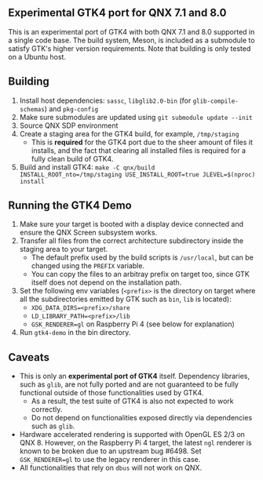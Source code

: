 Experimental GTK4 port for QNX 7.1 and 8.0
---

This is an experimental port of GTK4 with both QNX 7.1 and 8.0 supported in a single code base.
The build system, Meson, is included as a submodule to satisfy GTK's higher version requirements.
Note that building is only tested on a Ubuntu host.

Building
---

1. Install host dependencies: `sassc`, `libglib2.0-bin` (for `glib-compile-schemas`) and `pkg-config`
2. Make sure submodules are updated using `git submodule update --init`
3. Source QNX SDP environment
4. Create a staging area for the GTK4 build, for example, `/tmp/staging`
   - This is **required** for the GTK4 port due to the sheer amount of files it installs, and the fact that clearing all installed files is required for a fully clean build of GTK4.
5. Build and install GTK4: `make -C qnx/build INSTALL_ROOT_nto=/tmp/staging USE_INSTALL_ROOT=true JLEVEL=$(nproc) install`

Running the GTK4 Demo
---

1. Make sure your target is booted with a display device connected and ensure the QNX Screen subsystem works.
2. Transfer all files from the correct architecture subdirectory inside the staging area to your target.
   - The default prefix used by the build scripts is `/usr/local`, but can be changed using the `PREFIX` variable.
   - You can copy the files to an arbitray prefix on target too, since GTK itself does not depend on the installation path.
3. Set the following env variables (`<prefix>` is the directory on target where all the subdirectories emitted by GTK such as `bin`, `lib` is located):
   - `XDG_DATA_DIRS=<prefix>/share`
   - `LD_LIBRARY_PATH=<prefix>/lib`
   - `GSK_RENDERER=gl` on Raspberry Pi 4 (see below for explanation)
4. Run `gtk4-demo` in the bin directory.

Caveats
---

- This is only an **experimental port of GTK4** itself. Dependency libraries, such as `glib`, are not fully ported and are not guaranteed to be fully functional outside of those functionalities used by GTK4.
  - As a result, the test suite of GTK4 is also not expected to work correctly.
  - Do not depend on functionalities exposed directly via dependencies such as `glib`.
- Hardware accelerated rendering is supported with OpenGL ES 2/3 on QNX 8. However, on the Raspberry Pi 4 target, the latest `ngl` renderer is known to be broken due to an upstream bug #6498. Set `GSK_RENDERER=gl` to use the legacy renderer in this case.
- All functionalities that rely on `dbus` will not work on QNX.
